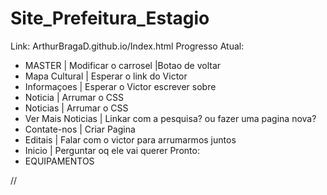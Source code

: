# Site_Prefeitura_Estagio
Link: ArthurBragaD.github.io/Index.html
Progresso Atual:
- MASTER
| Modificar o carrosel
|Botao de voltar
- Mapa Cultural
| Esperar o link do Victor
- Informaçoes
| Esperar o Victor escrever sobre
- Noticia
| Arrumar o CSS
- Noticias
| Arrumar o CSS
- Ver Mais Noticias
| Linkar com a pesquisa? ou fazer uma pagina nova?
- Contate-nos
| Criar Pagina
- Editais
| Falar com o victor para arrumarmos juntos
- Inicio
| Perguntar oq ele vai querer
Pronto:
- EQUIPAMENTOS



//<?php echo substr($dados["titulo"],0,10); ?>